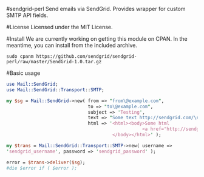 #sendgrid-perl
Send emails via SendGrid. Provides wrapper for custom SMTP API fields.

#License
Licensed under the MIT License.

#Install
We are currently working on getting this module on CPAN. In the
meantime, you can install from the included archive.

`sudo cpanm
https://github.com/sendgrid/sendgrid-perl/raw/master/SendGrid-1.0.tar.gz` 

#Basic usage
```perl
use Mail::SendGrid;
use Mail::SendGrid::Transport::SMTP;

my $sg = Mail::SendGrid->new( from => "from\@example.com",
                              to => "to\@example.com",
                              subject => 'Testing',
                              text => "Some text http://sendgrid.com/\n",
                              html => '<html><body>Some html
                                                  <a href="http://sendgrid.com">SG</a>
                                       </body></html>' );

my $trans = Mail::SendGrid::Transport::SMTP->new( username =>
'sendgrid_username', password => 'sendgrid_password' );

error = $trans->deliver($sg);
#die $error if ( $error );
```

